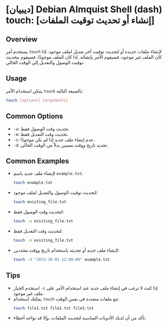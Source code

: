 # [ديبيان] Debian Almquist Shell (dash) touch: [إنشاء أو تحديث توقيت الملفات]

## Overview
يستخدم أمر `touch` لإنشاء ملفات جديدة أو لتحديث توقيت آخر تعديل لملف موجود. إذا كان الملف غير موجود، فسيقوم الأمر بإنشائه. إذا كان الملف موجودًا، فسيقوم بتحديث توقيت الوصول والتعديل إلى الوقت الحالي.

## Usage
يمكن استخدام الأمر `touch` بالصيغة التالية:

```bash
touch [options] [arguments]
```

## Common Options
- `-a`: تحديث وقت الوصول فقط.
- `-m`: تحديث وقت التعديل فقط.
- `-c`: عدم إنشاء ملف جديد إذا لم يكن موجودًا.
- `-d`: تحديد تاريخ ووقت معينين بدلاً من الوقت الحالي.

## Common Examples
- لإنشاء ملف جديد باسم `example.txt`:
    ```bash
    touch example.txt
    ```

- لتحديث توقيت الوصول والتعديل لملف موجود:
    ```bash
    touch existing_file.txt
    ```

- لتحديث وقت الوصول فقط:
    ```bash
    touch -a existing_file.txt
    ```

- لتحديث وقت التعديل فقط:
    ```bash
    touch -m existing_file.txt
    ```

- لإنشاء ملف جديد أو تحديثه باستخدام تاريخ ووقت محددين:
    ```bash
    touch -d "2023-10-01 12:00:00" example.txt
    ```

## Tips
- استخدم الخيار `-c` إذا كنت لا ترغب في إنشاء ملف جديد عند استخدام الأمر على ملف غير موجود.
- يمكنك استخدام `touch` مع ملفات متعددة في نفس الوقت:
    ```bash
    touch file1.txt file2.txt file3.txt
    ```
- تأكد من أن لديك الأذونات المناسبة لتحديث الملفات، وإلا قد تواجه أخطاء.